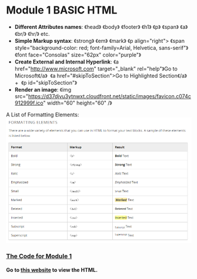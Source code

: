 # Module 1 BASIC HTML

* **Different Attributes names**: 《head》 《body》 《footer》 《h1》 《p》 《span》 《a》 《br/》 《hr/》 etc.
* **Simple Markup syntax**: 《strong》 《em》 《mark》 《p align="right"> 《span style="background-color: red; font-family=Arial, Helvetica, sans-serif"》 《font face="Consolas" size="62px" color="purple"》
* **Create External and Internal Hyperlink**: 《a href="http://www.microsoft.com" target="_blank" rel="help"》Go to Microsoft《/a》  《a href="#skipToSection">Go to Highlighted Section《/a》 +  《p id="skipToSection"》
* **Render an image**: 《img src="https://d37djvu3ytnwxt.cloudfront.net/static/images/favicon.c074c912999f.ico" width="60" height="60" /》


A List of Formatting Elements:
![alt text](https://github.com/yang0339/HTML-LearningMaterial/blob/master/formatting%20elements.PNG "Formatting Elements")

### [The Code for Module 1](https://github.com/yang0339/HTML-LearningMaterial/blob/master/Module_1.html)
#### Go to [this website](http://htmlpreview.github.io/?) to view the HTML.
